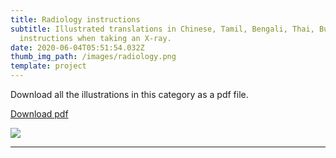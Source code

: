 ```yaml
---
title: Radiology instructions
subtitle: Illustrated translations in Chinese, Tamil, Bengali, Thai, Burmese for
  instructions when taking an X-ray.
date: 2020-06-04T05:51:54.032Z
thumb_img_path: /images/radiology.png
template: project
---
```

<title>Radiology instructions - VisualAid</title><meta name="title" content="Radiology instructions - VisualAid" /><meta name="description" content="Illustrated translations in Chinese, Tamil, Bengali, Thai, Burmese for instructions when taking an X-ray." /><link rel="canonical" href="https://visualaid.sg/projects/radiology-instructions/" /><meta property="og:type" content="article" /><meta property="og:url" content="https://visualaid.sg/projects/radiology-instructions/" /><meta property="og:title" content="Radiology instructions - VisualAid" /><meta property="og:description" content="Illustrated translations in Chinese, Tamil, Bengali, Thai, Burmese for instructions when taking an X-ray." /><meta property="og:image" content="https://visualaid.sg/images/opengraph_radiology.png" />

<meta property="twitter:card" content="summary_large_image" />
<meta property="twitter:url" content="https://visualaid.sg/projects/radiology-instructions/" />
<meta property="twitter:title" content="Radiology instructions - VisualAid" />
<meta property="twitter:description" content="Illustrated translations in Chinese, Tamil, Bengali, Thai, Burmese for instructions when taking an X-ray." />
<meta property="twitter:image" content="https://visualaid.sg/images/opengraph_radiology.png" />

Download all the illustrations in this category as a pdf file.

<a class="button" id="download-button" href="https://bit.ly/visualaid-radiologyinstructions-pdf" target="_blank" rel="noopener" style="margin-bottom: 0.75em;">Download pdf</a>

![](/images/radiology.png)

<hr/>